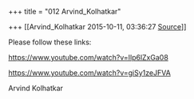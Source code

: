 +++
title = "012 Arvind_Kolhatkar"

+++
[[Arvind_Kolhatkar	2015-10-11, 03:36:27 [Source](https://groups.google.com/g/samskrita/c/kVF5hr9fwUY)]]



Please follow these links:

  

<https://www.youtube.com/watch?v=Ilp6lZxGa08>

<https://www.youtube.com/watch?v=giSy1zeJFVA>

  

Arvind Kolhatkar

